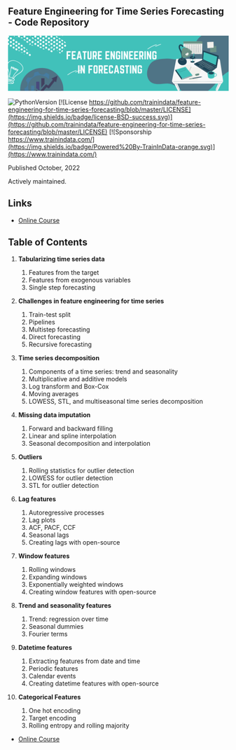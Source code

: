 ﻿## Feature Engineering for Time Series Forecasting - Code Repository

[<img src="images/FETSF_banner.png" width="1500">](https://www.udemy.com/course/feature-engineering-for-time-series)


![PythonVersion](https://img.shields.io/badge/python-3.8%20%7C%203.9%20%7C%203.10-success)
[![License https://github.com/trainindata/feature-engineering-for-time-series-forecasting/blob/master/LICENSE](https://img.shields.io/badge/license-BSD-success.svg)](https://github.com/trainindata/feature-engineering-for-time-series-forecasting/blob/master/LICENSE)
[![Sponsorship https://www.trainindata.com/](https://img.shields.io/badge/Powered%20By-TrainInData-orange.svg)](https://www.trainindata.com/)

Published October, 2022

Actively maintained.

## Links

- [Online Course](https://www.trainindata.com/p/feature-engineering-for-forecasting)


## Table of Contents

1. **Tabularizing time series data**
	1. Features from the target
	2. Features from exogenous variables
	3. Single step forecasting

2. **Challenges in feature engineering for time series**
	1. Train-test split
	2. Pipelines
	3. Multistep forecasting
	4. Direct forecasting
	5. Recursive forecasting
	
3. **Time series decomposition**
	1. Components of a time series: trend and seasonality
	2. Multiplicative and additive models
	3. Log transform and Box-Cox
	4. Moving averages
	5. LOWESS, STL, and multiseasonal time series decomposition

4. **Missing data imputation**
	1. Forward and backward filling
	2. Linear and spline interpolation
	3. Seasonal decomposition and interpolation

5. **Outliers**
	1. Rolling statistics for outlier detection
	2. LOWESS for outlier detection
	3. STL for outlier detection

6. **Lag features**
	1. Autoregressive processes
	2. Lag plots
	3. ACF, PACF, CCF
	4. Seasonal lags
	4. Creating lags with open-source

7. **Window features**
	1. Rolling windows
	2. Expanding windows
	3. Exponentially weighted windows
	4. Creating window features with open-source

8. **Trend and seasonality features**
	1. Trend: regression over time
	2. Seasonal dummies
	3. Fourier terms

9. **Datetime features**
	1. Extracting features from date and time
	2. Periodic features
	3. Calendar events
	4. Creating datetime features with open-source

10. **Categorical Features**
	1. One hot encoding
	2. Target encoding
	3. Rolling entropy and rolling majority


- [Online Course](https://www.trainindata.com/p/feature-engineering-for-forecasting)